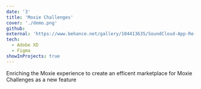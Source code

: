 ```yaml
---
date: '3'
title: 'Moxie Challenges'
cover: './demo.png'
github: 
external: 'https://www.behance.net/gallery/104413635/SoundCloud-App-Re-Design'
tech:
  - Adobe XD
  - Figma
showInProjects: true
---
```


Enriching the Moxie experience to create an efficent marketplace for Moxie Challenges as a new feature
